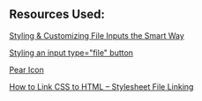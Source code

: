 ## Resources Used:
[Styling & Customizing File Inputs the Smart Way](https://tympanus.net/codrops/2015/09/15/styling-customizing-file-inputs-smart-way/)

[Styling an input type="file" button](https://stackoverflow.com/questions/572768/styling-an-input-type-file-button)

[Pear Icon](https://www.flaticon.com/free-icon/pear_6975951)

[How to Link CSS to HTML – Stylesheet File Linking](https://www.freecodecamp.org/news/how-to-link-css-to-html/)